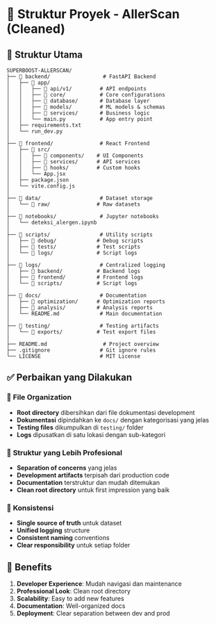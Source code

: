 # 📁 Struktur Proyek - AllerScan (Cleaned)

## 🎯 **Struktur Utama**

```
SUPERBOOST-ALLERSCAN/
├── 📁 backend/                 # FastAPI Backend
│   ├── 📁 app/
│   │   ├── 📁 api/v1/         # API endpoints
│   │   ├── 📁 core/           # Core configurations  
│   │   ├── 📁 database/       # Database layer
│   │   ├── 📁 models/         # ML models & schemas
│   │   ├── 📁 services/       # Business logic
│   │   └── main.py           # App entry point
│   ├── requirements.txt
│   └── run_dev.py
│
├── 📁 frontend/               # React Frontend
│   ├── 📁 src/
│   │   ├── 📁 components/    # UI Components
│   │   ├── 📁 services/      # API services
│   │   ├── 📁 hooks/         # Custom hooks
│   │   └── App.jsx
│   ├── package.json
│   └── vite.config.js
│
├── 📁 data/                   # Dataset storage
│   └── 📁 raw/               # Raw datasets
│
├── 📁 notebooks/              # Jupyter notebooks
│   └── deteksi_alergen.ipynb
│
├── 📁 scripts/                # Utility scripts
│   ├── 📁 debug/             # Debug scripts
│   ├── 📁 tests/             # Test scripts
│   └── 📁 logs/              # Script logs
│
├── 📁 logs/                   # Centralized logging
│   ├── 📁 backend/           # Backend logs
│   ├── 📁 frontend/          # Frontend logs
│   └── 📁 scripts/           # Script logs
│
├── 📁 docs/                   # Documentation
│   ├── 📁 optimization/      # Optimization reports
│   ├── 📁 analysis/          # Analysis reports
│   └── README.md             # Main documentation
│
├── 📁 testing/                # Testing artifacts
│   └── 📁 exports/           # Test export files
│
├── README.md                  # Project overview
├── .gitignore                # Git ignore rules
└── LICENSE                   # MIT License
```

## ✅ **Perbaikan yang Dilakukan**

### 🧹 **File Organization**
- **Root directory** dibersihkan dari file dokumentasi development
- **Dokumentasi** dipindahkan ke `docs/` dengan kategorisasi yang jelas
- **Testing files** dikumpulkan di `testing/` folder
- **Logs** dipusatkan di satu lokasi dengan sub-kategori

### 📂 **Struktur yang Lebih Profesional**
- **Separation of concerns** yang jelas
- **Development artifacts** terpisah dari production code
- **Documentation** terstruktur dan mudah ditemukan
- **Clean root directory** untuk first impression yang baik

### 🔄 **Konsistensi**
- **Single source of truth** untuk dataset
- **Unified logging** structure
- **Consistent naming** conventions
- **Clear responsibility** untuk setiap folder

## 🎯 **Benefits**

1. **Developer Experience**: Mudah navigasi dan maintenance
2. **Professional Look**: Clean root directory
3. **Scalability**: Easy to add new features
4. **Documentation**: Well-organized docs
5. **Deployment**: Clear separation between dev and prod
